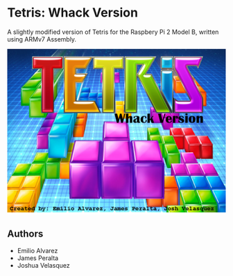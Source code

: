 # Tetris: Whack Version

A slightly modified version of Tetris for the Raspbery Pi 2 Model B, written using ARMv7 Assembly.

![Main Menu](assets/TetrisMenuBackground.png)

## Authors

- Emilio Alvarez
- James Peralta
- Joshua Velasquez
